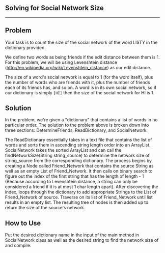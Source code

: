 Solving for Social Network Size
--------------------------------
--------------------------------

Problem
-------

Your task is to count the size of the social network of the word LISTY in the dictionary provided.

We define two words as being friends if the edit distance between them is 1. For this problem, we will
be using Levenshtein distance (http://en.wikipedia.org/wiki/Levenshtein_distance) as our edit distance.

The size of a word's social network is equal to 1 (for the word itself), plus the number of words who
are friends with it, plus the number of friends each of its friends has, and so on. A word is in its own
social network, so if our dictionary is simply `[HI]` then the size of the social network for HI is 1.

Solution
--------
In the problem, we're given a "dictionary" that contains a list of words in no particular order.
The solution to the problem above is broken down into three sections: DetermineFriends, ReadDictionary,
and SocialNetwork.

The ReadDictionary essentially takes in a text file that contains the list of words and sorts them in ascending
string length order into an ArrayList. SocialNetwork takes the sorted ArrayList and can call the
findNetworkSize(String string_source) to determine the network size of string_source from the corresponding
dictionary. The process begins by creating a Node called Friend_Network that contains the source String as well
as an empty List of Friend_Network. It then calls on binary search to figure out the index of the first string
that has the length of length - 1 (Because according to Levenshtein distance, a string can only be considered
a friend if it is at most 1 char length apart). After discovering the index, loops through the dictionary to add
appropriate Strings to the List of Friend_Network of source. Traverse on its list of Friend_Network until list
results in an empty list. The resulting tree of nodes is then added up to return the size of the source's network.

How to Use
----------
Put the desired dictionary name in the input of the main method in SocialNetwork class as well as the desired string
to find the network size of and compile.